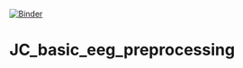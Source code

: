 [![Binder](https://mybinder.org/badge_logo.svg)](https://mybinder.org/v2/gh/vferat/JC_basic_eeg_preprocessing/HEAD?urlpath=/tree/)
# JC_basic_eeg_preprocessing
 
